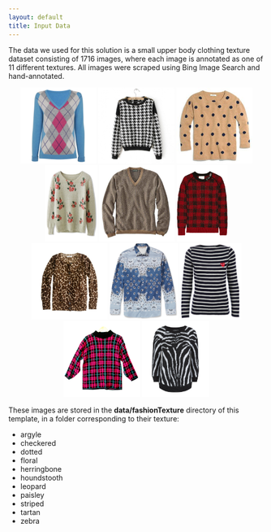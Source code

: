 ```yaml
---
layout: default
title: Input Data
---
```


The data we used for this solution is a small upper body clothing texture dataset consisting of 1716 images, where each image is annotated as one of 11 different textures. All images were scraped using Bing Image Search and hand-annotated.

<p align="center">
<img src="images/152.jpg" alt="argyle" height="150"/>
<img src="images/403.jpg" alt="checkered" height="150"/>
<img src="images/319.jpg" alt="dotted" height="150"/>
<img src="images/253.jpg" alt="floral" height="150"/>
<img src="images/352.jpg" alt="herringbone" height="150"/>
<img src="images/241.jpg" alt="houndstooth" height="150"/>
<img src="images/111.jpg" alt="leopard" height="150"/>
<img src="images/1248.jpg" alt="paisley" height="150"/>
<img src="images/700.jpg" alt="striped" height="150"/>
<img src="images/736.jpg" alt="tartan" height="150"/>
<img src="images/75.jpg" alt="zebra" height="150"/>
</p>

These images are stored in the **data/fashionTexture** directory of this template, in a folder corresponding to their texture:

- argyle
- checkered
- dotted
- floral
- herringbone
- houndstooth
- leopard
- paisley
- striped
- tartan
- zebra
